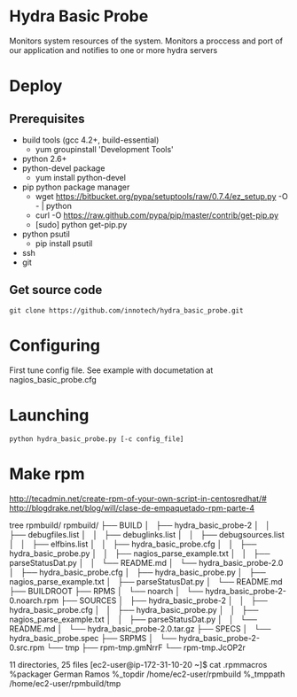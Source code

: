 Hydra Basic Probe
=================

Monitors system resources of the system.
Monitors a proccess and port of our application and notifies to one or more hydra servers

# Deploy

## Prerequisites
* build tools (gcc 4.2+, build-essential)
  * yum groupinstall 'Development Tools'
* python 2.6+
* python-devel package
  * yum install python-devel
* pip python package manager 
  * wget https://bitbucket.org/pypa/setuptools/raw/0.7.4/ez_setup.py -O - | python
  * curl -O https://raw.github.com/pypa/pip/master/contrib/get-pip.py
  * [sudo] python get-pip.py
* python psutil
  * pip install psutil 
* ssh
* git

## Get source code

```
git clone https://github.com/innotech/hydra_basic_probe.git
```

# Configuring

First tune config file. See example with documetation at nagios_basic_probe.cfg

# Launching
```
python hydra_basic_probe.py [-c config_file]
```

# Make rpm
http://tecadmin.net/create-rpm-of-your-own-script-in-centosredhat/#
http://blogdrake.net/blog/will/clase-de-empaquetado-rpm-parte-4

tree rpmbuild/
rpmbuild/
├── BUILD
│   ├── hydra_basic_probe-2
│   │   ├── debugfiles.list
│   │   ├── debuglinks.list
│   │   ├── debugsources.list
│   │   ├── elfbins.list
│   │   ├── hydra_basic_probe.cfg
│   │   ├── hydra_basic_probe.py
│   │   ├── nagios_parse_example.txt
│   │   ├── parseStatusDat.py
│   │   └── README.md
│   └── hydra_basic_probe-2.0
│       ├── hydra_basic_probe.cfg
│       ├── hydra_basic_probe.py
│       ├── nagios_parse_example.txt
│       ├── parseStatusDat.py
│       └── README.md
├── BUILDROOT
├── RPMS
│   └── noarch
│       └── hydra_basic_probe-2-0.noarch.rpm
├── SOURCES
│   ├── hydra_basic_probe-2
│   │   ├── hydra_basic_probe.cfg
│   │   ├── hydra_basic_probe.py
│   │   ├── nagios_parse_example.txt
│   │   ├── parseStatusDat.py
│   │   └── README.md
│   └── hydra_basic_probe-2.0.tar.gz
├── SPECS
│   └── hydra_basic_probe.spec
├── SRPMS
│   └── hydra_basic_probe-2-0.src.rpm
└── tmp
    ├── rpm-tmp.gmNrrF
    └── rpm-tmp.JcOP2r

11 directories, 25 files
[ec2-user@ip-172-31-10-20 ~]$ cat .rpmmacros 
%packager German Ramos
%_topdir /home/ec2-user/rpmbuild
%_tmppath /home/ec2-user/rpmbuild/tmp
